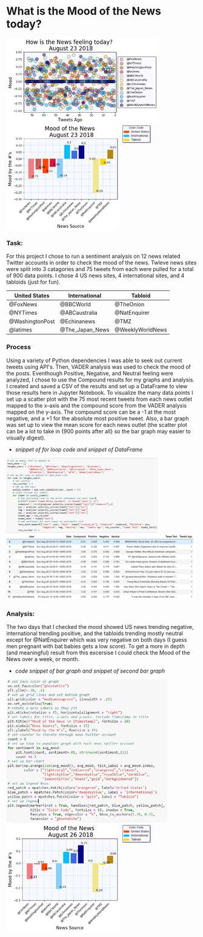 # What is the Mood of the News today?
<img align="top" src="images/Mood_of_News_scatter.png" width="400" > <img align="top" src="images/Mood_of_News_bar.png" width="300" > <img src="images/legend_colors.PNG" width="80" >
### Task:
For this project I chose to run a sentiment analysis on 12 news related Twitter accounts in order to check the mood of the news. Twleve news sites were split into 3 catagories and 75 tweets from each were pulled for a total of 900 data points. I chose 4 US news sites, 4 international sites, and 4 tabloids (just for fun).

|United States|International|Tabloid|
|-------------|-------------|-------|
|@FoxNews|@BBCWorld|@TheOnion|
|@NYTimes|@ABCaustralia|@NatEnquirer|
|@WashingtonPost|@Echinanews|@TMZ|
|@latimes|@The_Japan_News|@WeeklyWorldNews|   


### Process
Using a variety of Python dependencies I was able to seek out current tweets using API's. Then, VADER analysis was used to check the mood of the posts. Eventhough Positive, Negative, and Neutral feeling were analyzed, I chose to use the Compound results for my graphs and analysis. I created and saved a CSV of the results and set up a DataFrame to view those results here in Jupyter Notebook. To visualize the many data points I set up a scatter plot with the 75 most recent tweets from each news outlet mapped to the x-axis and the compound score from the VADER analysis mapped on the y-axis. The compound score can be a -1 at the most negative, and a +1 for the absolute most positive tweet. Also, a bar graph was set up to view the mean score for each news outlet (the scatter plot can be a lot to take in {900 points after all} so the bar graph may easier to visually digest).

* _snippet of for loop code and snippet of DataFrame_

<img src="images/forloop.PNG" width="400" > <img src="images/DFsample.PNG" width="500" >

### Analysis:
The two days that I checked the mood showed US news trending negative, international trending positive, and the tabloids trending mostly neutral except for @NatEnquirer which was very negative on both days (I guess men pregnant with bat babies gets a low score). To get a more in depth (and meaningful) result from this excersise I could check the Mood of the News over a week, or month.

* _code snippet of bar graph and snippet of second bar graph_

<img align="bottom" src="images/bargcode.PNG" width="425" > <img align="top" src="images/Mood_of_News_bar1.png" width="300" > <img align="top" src="images/legend_colors.PNG" width="80" >
